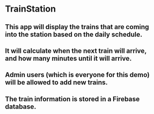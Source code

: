 # TrainStation 

## This app will display the trains that are coming into the station based on the daily schedule.
## It will calculate when the next train will arrive, and how many minutes until it will arrive.
## Admin users (which is everyone for this demo) will be allowed to add new trains.
## The train information is stored in a Firebase database.